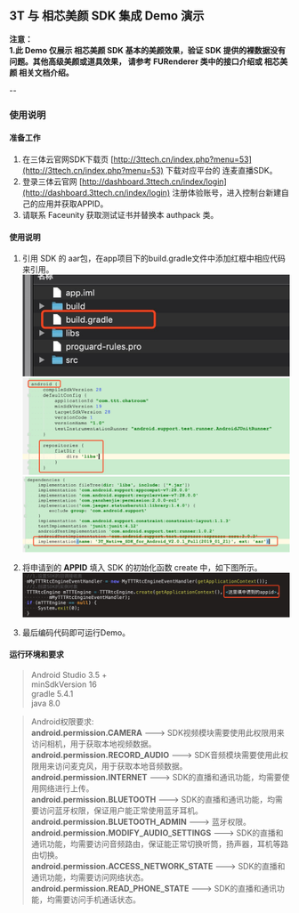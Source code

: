 ## 3T 与 相芯美颜 SDK 集成 Demo 演示

**注意：<br/>
1.此 Demo 仅展示 相芯美颜 SDK 基本的美颜效果，验证 SDK 提供的裸数据没有问题。其他高级美颜或道具效果， 请参考 FURenderer 类中的接口介绍或 相芯美颜 相关文档介绍。**

--
### 使用说明

#### 准备工作
1. 在三体云官网SDK下载页 [http://3ttech.cn/index.php?menu=53](http://3ttech.cn/index.php?menu=53) 下载对应平台的 连麦直播SDK。
2. 登录三体云官网 [http://dashboard.3ttech.cn/index/login](http://dashboard.3ttech.cn/index/login) 注册体验账号，进入控制台新建自己的应用并获取APPID。
3. 请联系 Faceunity 获取测试证书并替换本 authpack 类。

#### 使用说明
1. 引用 SDK 的 aar包，在app项目下的build.gradle文件中添加红框中相应代码来引用。
![](Android_5.jpg) 
![](Android_6.jpg) 
![](Android_7.jpg) 

2. 将申请到的 **APPID** 填入 SDK 的初始化函数 create 中，如下图所示。
![](Android_8.jpg)
3. 最后编码代码即可运行Demo。

#### 运行环境和要求

> Android Studio 3.5 +  
> minSdkVersion 16  
> gradle 5.4.1  
> java 8.0  


>Android权限要求:  
**android.permission.CAMERA** ---> SDK视频模块需要使用此权限用来访问相机，用于获取本地视频数据。  
**android.permission.RECORD_AUDIO** ---> SDK音频模块需要使用此权限用来访问麦克风，用于获取本地音频数据。  
**android.permission.INTERNET** ---> SDK的直播和通讯功能，均需要使用网络进行上传。  
**android.permission.BLUETOOTH** ---> SDK的直播和通讯功能，均需要访问蓝牙权限，保证用户能正常使用蓝牙耳机。  
**android.permission.BLUETOOTH_ADMIN** ---> 蓝牙权限。  
**android.permission.MODIFY\_AUDIO\_SETTINGS** ---> SDK的直播和通讯功能，均需要访问音频路由，保证能正常切换听筒，扬声器，耳机等路由切换。  
**android.permission.ACCESS\_NETWORK\_STATE** ---> SDK的直播和通讯功能，均需要访问网络状态。  
**android.permission.READ\_PHONE\_STATE** ---> SDK的直播和通讯功能，均需要访问手机通话状态。  